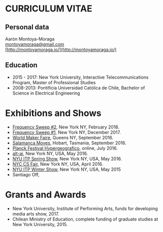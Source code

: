 # CURRICULUM VITAE

## Personal data

Aarón Montoya-Moraga  
montoyamoraga@gmail.com  
[http://montoyamoraga.io/](http://montoyamoraga.io/)

## Education

* 2015 - 2017: New York University, Interactive Telecommunications Program, Master of Professional Studies
* 2008-2013: Pontificia Universidad Católica de Chile, Bachelor of Science in Electrical Engineering

# Exhibitions and Shows

* [Frequency Sweep #2](http://frequencysweep.com/), New York NY, February 2018.
* [Frequency Sweep #1](http://frequencysweep.com/), New York NY, December 2017.
* [World Maker Faire](https://makerfaire.com/), Queens NY, September 2016.
* [Salamanca Moves](https://www.salarts.org.au/portfolio/programs/salamanca-moves/), Hobart, Tasmania, September 2016.
* [Planck Festival Hypergeografico](https://www.facebook.com/Planck.f/), online, July 2016.
* [alt-ai](http://alt-ai.net/), New York NY, USA, May 2016.
* [NYU ITP Spring Show](https://itp.nyu.edu/shows/spring2016/category/projects/), New York NY, USA, May 2016.
* [NYC CS Fair](http://www.csfair.nyc/), New York NY, USA, April 2016.
* [NYU ITP Winter Show](https://itp.nyu.edu/shows/winter2015/category/projects/), New York NY, USA, May 2015
* Santiago Off,

# Grants and Awards

* New York University, Institute of Performing Arts, funds for developing media arts show, 2017.
* Chilean Ministry of Education, complete funding of graduate studies at New York University, 2015.

